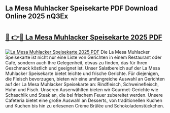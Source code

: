 ## La Mesa Muhlacker Speisekarte PDF Download Online 2025 nQ3Ex

# <h2><a href="http://gcacuh6.nevu.top/?p=La+Mesa+Muhlacker+Speisekarte">🔗 👉🔴 La Mesa Muhlacker Speisekarte 2025 PDF</a></h2>

[![La Mesa Muhlacker Speisekarte 2025 PDF](https://i.imgur.com/dBaPXMq.png)](http://gcacuh6.nevu.top/?p=La+Mesa+Muhlacker+Speisekarte)
Die La Mesa Muhlacker Speisekarte ist nicht nur eine Liste von Gerichten in einem Restaurant oder Café, sondern auch Ihre Gelegenheit, etwas zu finden, das für Ihren Geschmack köstlich und geeignet ist. Unser Salatbereich auf der La Mesa Muhlacker Speisekarte bietet leichte und frische Gerichte. Für diejenigen, die Fleisch bevorzugen, bieten wir eine umfangreiche Auswahl an Gerichten auf der La Mesa Muhlacker Speisekarte an: Rindfleisch, Schweinefleisch, Huhn und Fisch. Unseren Auserwählten bieten wir Gourmet-Gerichte wie Schaschlik und Steak an, die bei frischem Feuer zubereitet werden. Unsere Cafeteria bietet eine große Auswahl an Desserts, von traditionellen Kuchen und Kuchen bis hin zu erlesenen Crème Brûlée und Schokoladenstückchen.
